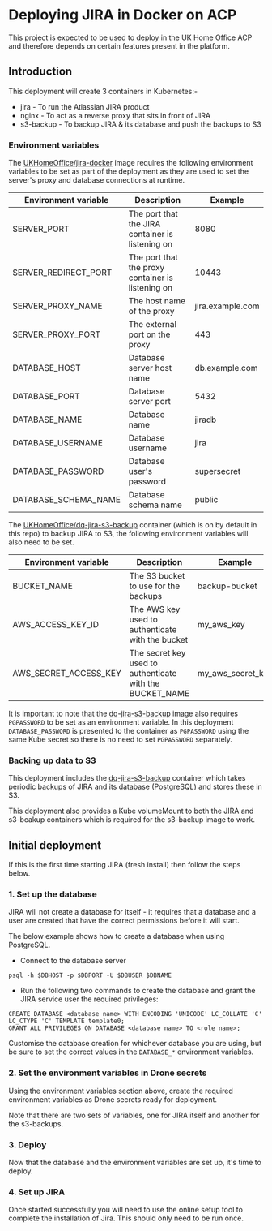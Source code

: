 # Deploying JIRA in Docker on ACP

This project is expected to be used to deploy in the UK Home Office ACP and
therefore depends on certain features present in the platform.

## Introduction

This deployment will create 3 containers in Kubernetes:-

* jira - To run the Atlassian JIRA product
* nginx - To act as a reverse proxy that sits in front of JIRA
* s3-backup - To backup JIRA & its database and push the backups to S3

### Environment variables
The [UKHomeOffice/jira-docker](https://github.com/UKHomeOffice/jira-docker) image requires the following environment variables to be set as part of the deployment as they are used to set the server's proxy and database connections at runtime.

Environment variable | Description | Example
-------------------- | ----------- | -------
SERVER_PORT          | The port that the JIRA container is listening on | 8080
SERVER_REDIRECT_PORT | The port that the proxy container is listening on | 10443
SERVER_PROXY_NAME    | The host name of the proxy | jira.example.com
SERVER_PROXY_PORT    | The external port on the proxy | 443
DATABASE_HOST        | Database server host name  | db.example.com
DATABASE_PORT        | Database server port | 5432
DATABASE_NAME        | Database name | jiradb
DATABASE_USERNAME    | Database username | jira
DATABASE_PASSWORD    | Database user's password | supersecret
DATABASE_SCHEMA_NAME | Database schema name | public

The [UKHomeOffice/dq-jira-s3-backup](https://github.com/UKHomeOffice/dq-jira-s3-backup) container (which is on by default in this repo) to backup JIRA to S3, the following environment variables will also need to be set.

Environment variable  | Description | Example
--------------------- | ----------- | -------
BUCKET_NAME           | The S3 bucket to use for the backups | backup-bucket
AWS_ACCESS_KEY_ID     | The AWS key used to authenticate with the bucket | my_aws_key
AWS_SECRET_ACCESS_KEY | The secret key used to authenticate with the BUCKET_NAME | my_aws_secret_key

It is important to note that the [dq-jira-s3-backup](https://github.com/UKHomeOffice/dq-jira-s3-backup) image also requires `PGPASSWORD` to be set as an environment variable. In this deployment `DATABASE_PASSWORD` is presented to the container as `PGPASSWORD` using the same Kube secret so there is no need to set `PGPASSWORD` separately.

### Backing up data to S3

This deployment includes the [dq-jira-s3-backup](https://github.com/UKHomeOffice/dq-jira-s3-backup) container which takes periodic backups of JIRA and its database (PostgreSQL) and stores these in S3.

This deployment also provides a Kube volumeMount to both the JIRA and s3-bcakup containers which is required for the s3-backup image to work.

## Initial deployment

If this is the first time starting JIRA (fresh install) then follow the steps below.

### 1. Set up the database

JIRA will not create a database for itself - it requires that a database and a user are created that have the correct permissions before it will start.

The below example shows how to create a database when using PostgreSQL.

* Connect to the database server

```
psql -h $DBHOST -p $DBPORT -U $DBUSER $DBNAME
```

* Run the following two commands to create the database and grant the JIRA service user the required privileges:

```
CREATE DATABASE <database name> WITH ENCODING 'UNICODE' LC_COLLATE 'C' LC_CTYPE 'C' TEMPLATE template0;
GRANT ALL PRIVILEGES ON DATABASE <database name> TO <role name>;
```

Customise the database creation for whichever database you are using, but be sure to set the correct values in the `DATABASE_*` environment variables.

### 2. Set the environment variables in Drone secrets

Using the environment variables section above, create the required environment variables as Drone secrets ready for deployment.

Note that there are two sets of variables, one for JIRA itself and another for the s3-backups.

### 3. Deploy

Now that the database and the environment variables are set up, it's time to deploy.

### 4. Set up JIRA

Once started successfully you will need to use the online setup tool to complete the installation of Jira. This should only need to be run once.
